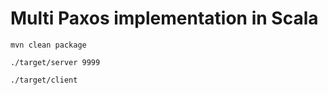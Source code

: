 # Multi Paxos implementation in Scala

`mvn clean package`

`./target/server 9999`

`./target/client `
